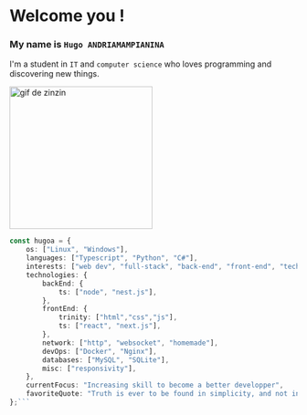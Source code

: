 # Welcome you !

### My name is `Hugo ANDRIAMAMPIANINA`

I'm a student in `IT` and `computer science` who loves programming and discovering new things.

<img src='/gif2.gif' alt='gif de zinzin' width='250'>

```typescript
const hugoa = {
    os: ["Linux", "Windows"],
    languages: ["Typescript", "Python", "C#"],
    interests: ["web dev", "full-stack", "back-end", "front-end", "tech", "security", "game dev"],
    technologies: {
        backEnd: {
            ts: ["node", "nest.js"],
        },
        frontEnd: {
            trinity: ["html","css","js"],
            ts: ["react", "next.js"],
        },
        network: ["http", "websocket", "homemade"],
        devOps: ["Docker", "Nginx"],
        databases: ["MySQL", "SQLite"],
        misc: ["responsivity"],
    },
    currentFocus: "Increasing skill to become a better developper",
    favoriteQuote: "Truth is ever to be found in simplicity, and not in the multiplicity and confusion of things - Isaac Newton",
};```
